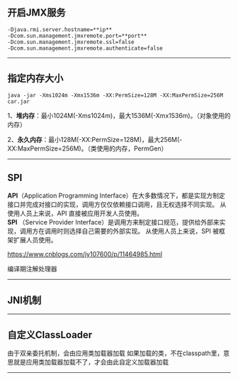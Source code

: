 ## 开启JMX服务

```
-Djava.rmi.server.hostname=**ip** 
-Dcom.sun.management.jmxremote.port=**port**
-Dcom.sun.management.jmxremote.ssl=false 
-Dcom.sun.management.jmxremote.authenticate=false  
```
***
## 指定内存大小
```
java -jar -Xms1024m -Xmx1536m -XX:PermSize=128M -XX:MaxPermSize=256M car.jar
```
1、**堆内存**：最小1024M(-Xms1024m)，最大1536M(-Xmx1536m)。（对象使用的内存）

2、**永久内存**：最小128M(-XX:PermSize=128M)，最大256M(-XX:MaxPermSize=256M)。（类使用的内存，PermGen）
***

## SPI

**API**（Application Programming Interface）在大多数情况下，都是实现方制定接口并完成对接口的实现，调用方仅仅依赖接口调用，且无权选择不同实现。 从使用人员上来说，API 直接被应用开发人员使用。  
**SPI** （Service Provider Interface）是调用方来制定接口规范，提供给外部来实现，调用方在调用时则选择自己需要的外部实现。  从使用人员上来说，SPI 被框架扩展人员使用。

https://www.cnblogs.com/jy107600/p/11464985.html

编译期注解处理器

***

## JNI机制

***

## 自定义ClassLoader
由于双亲委托机制，会由应用类加载器加载
如果加载的类，不在classpath里，意思就是应用类加载器加载不了，才会由此自定义加载器加载
*** 
